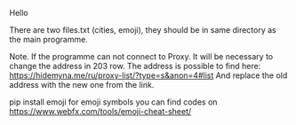 Hello

There are two files.txt (cities, emoji), they should be in same directory as the main programme.

Note.
If the programme can not connect to Proxy. It will be necessary to change the address in 203 row.
The address is possible to find here: https://hidemyna.me/ru/proxy-list/?type=s&anon=4#list
And replace the old address with the new one from the link.

pip install emoji
  for emoji symbols you can find codes on
  https://www.webfx.com/tools/emoji-cheat-sheet/
